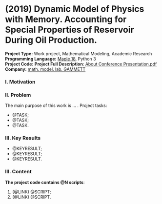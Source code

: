 # (2019) Dynamic Model of Physics with Memory. Accounting for Special Properties of Reservoir During Oil Production.
**Project Type:** Work project, Mathematical Modeling, Academic Research  
**Programming Language:** [Maple 18](https://en.wikipedia.org/wiki/Maple), Python 3  
**Project Сode:** [](https://github.com/ResearchMachine/work-project-radial-fractial-derivative-numerical-scheme/blob/main/%D0%9D%D0%B5%D1%81%D1%82%D0%B0%D1%86%D0%B8%D0%BE%D0%BD%D0%B0%D1%80%D0%BA%D0%B0%20%D1%8F%D0%B2%D0%BD%D0%B0%D1%8F%20%D1%81%D1%85%D0%B5%D0%BC%D0%B0.txt)
**Project Full Description**:  [About Conference Presentation.pdf](https://github.com/ResearchMachine/work-project-radial-fractial-derivative-numerical-scheme/blob/main/About%20Conference%20Presentation.pdf)
**Company:** [math. model. lab. GAMMETT](http://gammett.ugatu.su/)




### I. Motivation


### II. Problem
The main purpose of this work is ... .
Project tasks:
* @TASK;  
* @TASK;  
* @TASK.

### III. Key Results 
* @KEYRESULT;  
* @KEYRESULT;  
* @KEYRESULT.

### III. Content


**The project code contains @N scripts**:
1. (@LINK) @SCRIPT;  
2. (@LINK) @SCRIPT.

